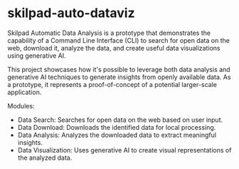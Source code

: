 # skilpad-auto-dataviz
Skilpad Automatic Data Analysis is a prototype that demonstrates the capability of a Command Line Interface (CLI)
to search for open data on the web, download it, analyze the data, and create useful data visualizations using
generative AI.

This project showcases how it's possible to leverage both data analysis and generative AI techniques to generate
insights from openly available data. As a prototype, it represents a proof-of-concept of a potential larger-scale
application.

Modules:
- Data Search: Searches for open data on the web based on user input.
- Data Download: Downloads the identified data for local processing.
- Data Analysis: Analyzes the downloaded data to extract meaningful insights.
- Data Visualization: Uses generative AI to create visual representations of the analyzed data.
